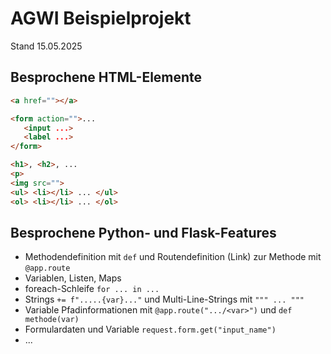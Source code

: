 # AGWI Beispielprojekt

Stand 15.05.2025

## Besprochene HTML-Elemente

```html
<a href=""></a>

<form action="">...
   <input ...>
   <label ...>
</form>

<h1>, <h2>, ...
<p>
<img src="">
<ul> <li></li> ... </ul>
<ol> <li></li> ... </ol>

```

## Besprochene Python- und Flask-Features

- Methodendefinition mit `def` und Routendefinition (Link) zur Methode mit `@app.route`
- Variablen, Listen, Maps
- foreach-Schleife `for ... in ...`
- Strings `+= f".....{var}..."` und Multi-Line-Strings mit `""" ... """`
- Variable Pfadinformationen mit `@app.route(".../<var>")` und `def methode(var)`
- Formulardaten und Variable `request.form.get("input_name")`
- ...